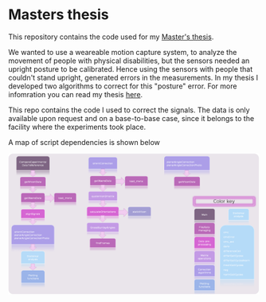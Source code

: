 # Masters thesis
This repository contains the code used for my [Master's thesis](http://hdl.handle.net/1807/70400).

We wanted to use a weareable motion capture system, to analyze the movement of people with physical disabilities, but the sensors needed an upright posture to be calibrated. Hence using the sensors with people that couldn't stand upright, generated errors in the measurements. In my thesis I developed two algorithms to correct for this "posture" error. For more infomration you can read my thesis [here](http://hdl.handle.net/1807/70400).

This repo contains the code I used to correct the signals. The data is only available upon request and on a base-to-base case, since it belongs to the facility where the experiments took place. 

A map of script dependencies is shown below

![Figure](functions_map.PNG)
